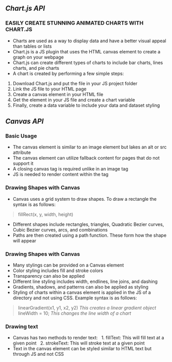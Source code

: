 ## ***Chart.js API***

### EASILY CREATE STUNNING ANIMATED CHARTS WITH CHART.JS
- Charts are used as a way to display data and have a better visual appeal than tables or lists
- Chart.js is a JS plugin that uses the HTML canvas element to create a graph on your webpage
- Chart.js can create different types of charts to include bar charts, lines charts, and pie charts
- A chart is created by performing a few simple steps:
1. Download Chart.js and put the file in your JS project folder
2. Link the JS file to your HTML page
3. Create a canvas element in your HTML file
4. Get the element in your JS file and create a chart variable
5. Finally, create a data variable to include your data and dataset styling

## ***Canvas API***

### Basic Usage
- The canvas element is similar to an image element but lakes an alt or src attribute
- The canvas element can utilize fallback content for pages that do not support it
- A closing canvas tag is required unlike in an image tag
- JS is needed to render content within the tag

### Drawing Shapes with Canvas
- Canvas uses a grid system to draw shapes. To draw a rectangle the syntax is as follows:
>fillRect(x, y, width, height)

- Different shapes include rectangles, triangles, Quadratic Bezier curves, Cubic Bezier curves, arcs, and combinations
- Paths are then created using a path function. These form how the shape will appear

### Drawing Shapes with Canvas
- Many stylings can be provided on a Canvas element
- Color styling includes fill and stroke colors
- Transparency can also be applied
- Different line styling includes width, endlines, line joins, and dashing
- Gradients, shadows, and patterns can also be applied as styling
- Styling of charts within a canvas element is applied in the JS of a directory and not using CSS. Example syntax is as follows:
> linearGradient(x1, y1, x2, y2)
*This creates a linear gradient object*
> lineWidth = 10;
*This changes the line width of a chart*

### Drawing text
- Canvas has two methods to render text:
  1. fillText: This will fill text at a given point
  2. strokeText: This will stroke text at a given point
- Text in the canvas element can be styled similar to HTML text but through JS and not CSS
